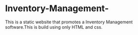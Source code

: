 # Inventory-Management-
This is a static website that promotes a Inventory Management software.This is build using only HTML and css. 
